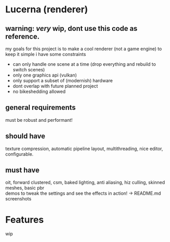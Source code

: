 # Lucerna (renderer)
## warning: *very* wip, dont use this code as reference.

my goals for this project is to make a cool renderer (not a game engine)
to keep it simple i have some constraints
- can only handle one scene at a time (drop everything and rebuild to switch scenes)
- only one graphics api (vulkan)
- only support a subset of (modernish) hardware
- dont overlap with future planned project
- no bikeshedding allowed

## general requirements
must be robust and performant!  

## should have
texture compression, automatic pipeline layout, multithreading, nice editor, configurable.

## must have
oit, forward clustered, csm, baked lighting, anti aliasing, hiz culling, skinned meshes, basic pbr  
demos to tweak the settings and see the effects in action! -> README.md screenshots

# Features
wip

